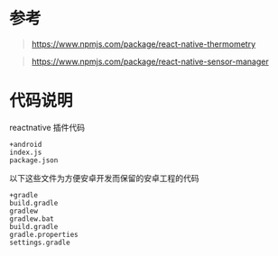 
# 参考

> https://www.npmjs.com/package/react-native-thermometry

> https://www.npmjs.com/package/react-native-sensor-manager

# 代码说明

reactnative 插件代码
```
+android
index.js
package.json
```

以下这些文件为方便安卓开发而保留的安卓工程的代码

```
+gradle
build.gradle
gradlew
gradlew.bat
build.gradle
gradle.properties
settings.gradle
```

